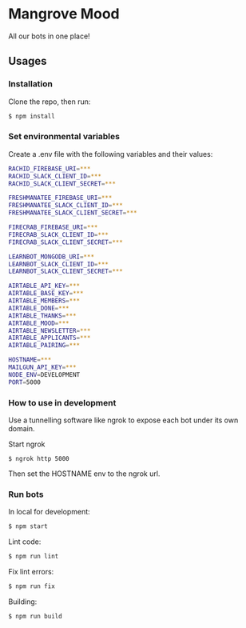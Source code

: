 # Mangrove Mood

All our bots in one place!

## Usages

### Installation

Clone the repo, then run:
```bash
$ npm install
```

### Set environmental variables

Create a .env file with the following variables and their values:
```bash
RACHID_FIREBASE_URI=***
RACHID_SLACK_CLIENT_ID=***
RACHID_SLACK_CLIENT_SECRET=***

FRESHMANATEE_FIREBASE_URI=***
FRESHMANATEE_SLACK_CLIENT_ID=***
FRESHMANATEE_SLACK_CLIENT_SECRET=***

FIRECRAB_FIREBASE_URI=***
FIRECRAB_SLACK_CLIENT_ID=***
FIRECRAB_SLACK_CLIENT_SECRET=***

LEARNBOT_MONGODB_URI=***
LEARNBOT_SLACK_CLIENT_ID=***
LEARNBOT_SLACK_CLIENT_SECRET=***

AIRTABLE_API_KEY=***
AIRTABLE_BASE_KEY=***
AIRTABLE_MEMBERS=***
AIRTABLE_DONE=***
AIRTABLE_THANKS=***
AIRTABLE_MOOD=***
AIRTABLE_NEWSLETTER=***
AIRTABLE_APPLICANTS=***
AIRTABLE_PAIRING=***

HOSTNAME=***
MAILGUN_API_KEY=***
NODE_ENV=DEVELOPMENT
PORT=5000
```

### How to use in development

Use a tunnelling software like ngrok to expose each bot under its own domain.

Start ngrok
```
$ ngrok http 5000
```

Then set the HOSTNAME env to the ngrok url.

### Run bots

In local for development:
```bash
$ npm start
```

Lint code:
```bash
$ npm run lint
```

Fix lint errors:
```bash
$ npm run fix
```

Building:
```bash
$ npm run build
```
